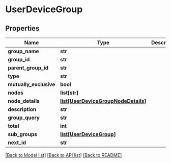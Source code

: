 # UserDeviceGroup

## Properties
Name | Type | Description | Notes
------------ | ------------- | ------------- | -------------
**group_name** | **str** |  | [optional] 
**group_id** | **str** |  | [optional] 
**parent_group_id** | **str** |  | [optional] 
**type** | **str** |  | [optional] 
**mutually_exclusive** | **bool** |  | [optional] 
**nodes** | **list[str]** |  | [optional] 
**node_details** | [**list[UserDeviceGroupNodeDetails]**](UserDeviceGroupNodeDetails.md) |  | [optional] 
**description** | **str** |  | [optional] 
**group_query** | **str** |  | [optional] 
**total** | **int** |  | [optional] 
**sub_groups** | [**list[UserDeviceGroup]**](UserDeviceGroup.md) |  | [optional] 
**next_id** | **str** |  | [optional] 

[[Back to Model list]](../README.md#documentation-for-models) [[Back to API list]](../README.md#documentation-for-api-endpoints) [[Back to README]](../README.md)

